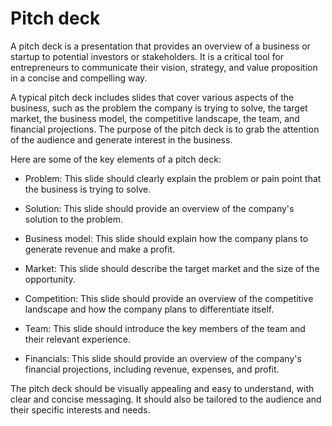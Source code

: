# Pitch deck

A pitch deck is a presentation that provides an overview of a business or startup to potential investors or stakeholders. It is a critical tool for entrepreneurs to communicate their vision, strategy, and value proposition in a concise and compelling way.

A typical pitch deck includes slides that cover various aspects of the business, such as the problem the company is trying to solve, the target market, the business model, the competitive landscape, the team, and financial projections. The purpose of the pitch deck is to grab the attention of the audience and generate interest in the business.

Here are some of the key elements of a pitch deck:

* Problem: This slide should clearly explain the problem or pain point that the business is trying to solve.

* Solution: This slide should provide an overview of the company's solution to the problem.

* Business model: This slide should explain how the company plans to generate revenue and make a profit.

* Market: This slide should describe the target market and the size of the opportunity.

* Competition: This slide should provide an overview of the competitive landscape and how the company plans to differentiate itself.

* Team: This slide should introduce the key members of the team and their relevant experience.

* Financials: This slide should provide an overview of the company's financial projections, including revenue, expenses, and profit.

The pitch deck should be visually appealing and easy to understand, with clear and concise messaging. It should also be tailored to the audience and their specific interests and needs.
